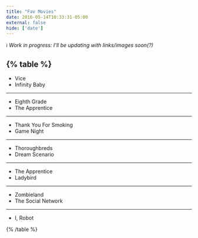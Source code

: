 ```yaml
---
title: "Fav Movies"
date: 2016-05-14T10:33:31-05:00
external: false
hide: ['date']
---
```


ℹ️ _Work in progress: I'll be updating with links/images soon(?)_

{% table %}
---
- Vice
- Infinity Baby
---
- Eighth Grade
- The Apprentice
---
- Thank You For Smoking
- Game Night
---
- Thoroughbreds
- Dream Scenario
---
- The Apprentice
- Ladybird
---
- Zombieland
- The Social Network
---
- I, Robot

{% /table %}